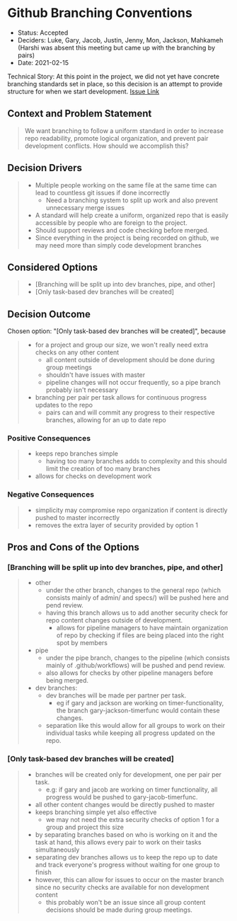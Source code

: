 # Github Branching Conventions

* Status: Accepted
* Deciders: Luke, Gary, Jacob, Justin, Jenny, Mon, Jackson, Mahkameh (Harshi was absent this meeting but came up with the branching by pairs)
* Date: 2021-02-15

Technical Story: At this point in the project, we did not yet have concrete branching standards set in place,
so this decision is an attempt to provide structure for when we start development.
[Issue Link](https://github.com/19lmyers/cse110-w21-group14/issues/37)

## Context and Problem Statement

> We want branching to follow a uniform standard in order to increase repo readability, promote logical organization, and prevent pair development conflicts. How should we accomplish this?

## Decision Drivers

> - Multiple people working on the same file at the same time can lead to countless git issues if done incorrectly
>   - Need a branching system to split up work and also prevent unnecessary merge issues
> - A standard will help create a uniform, organized repo that is easily accessible by people who are foreign to the project.
> - Should support reviews and code checking before merged.
> - Since everything in the project is being recorded on github, we may need more than simply code development branches

## Considered Options

> - [Branching will be split up into dev branches, pipe, and other]
> - [Only task-based dev branches will be created]

## Decision Outcome

 Chosen option: "[Only task-based dev branches will be created]", because
> - for a project and group our size, we won't really need extra checks on any other content
>   - all content outside of development should be done during group meetings
>   - shouldn't have issues with master 
>   - pipeline changes will not occur frequently, so a pipe branch probably isn't necessary
> - branching per pair per task allows for continuous progress updates to the repo
>   - pairs can and will commit any progress to their respective branches, allowing for an up to date repo

### Positive Consequences <!-- optional -->

> - keeps repo branches simple
>   - having too many branches adds to complexity and this should limit the creation of too many branches
> - allows for checks on development work

### Negative Consequences <!-- optional -->

> - simplicity may compromise repo organization if content is directly pushed to master incorrectly
> - removes the extra layer of security provided by option 1

## Pros and Cons of the Options <!-- optional -->

### [Branching will be split up into dev branches, pipe, and other]
>   - other
>     - under the other branch, changes to the general repo (which consists mainly of admin/ and specs/) will be pushed here and pend review.
>     - having this branch allows us to add another security check for repo content changes outside of development.
>       - allows for pipeline managers to have maintain organization of repo by checking if files are being placed into the right spot by members
>   - pipe
>     - under the pipe branch, changes to the pipeline (which consists mainly of .github/workflows) will be pushed and pend review.
>     - also allows for checks by other pipeline managers before being merged.
>   - dev branches:
>     - dev branches will be made per partner per task.
>       - eg if gary and jackson are working on timer-functionality, the branch gary-jackson-timerfunc would contain these changes.
>     - separation like this would allow for all groups to work on their individual tasks while keeping all progress updated on the repo.

### [Only task-based dev branches will be created]
> - branches will be created only for development, one per pair per task.
>   - e.g: if gary and jacob are working on timer functionality, all progress would be pushed to gary-jacob-timerfunc.
> - all other content changes would be directly pushed to master
> - keeps branching simple yet also effective
>   - we may not need the extra security checks of option 1 for a group and project this size
> - by separating branches based on who is working on it and the task at hand, this allows every pair to work on their tasks simultaneously
> - separating dev branches allows us to keep the repo up to date and track everyone's progress without waiting for one group to finish
> - however, this can allow for issues to occur on the master branch since no security checks are available for non development content
>   - this probably won't be an issue since all group content decisions should be made during group meetings.
